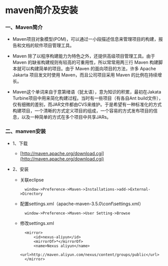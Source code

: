 # maven简介及安装

### 一、Maven简介

* Maven项目对象模型(POM)，可以通过一小段描述信息来管理项目的构建，报告和文档的软件项目管理工具。

* Maven 除了以程序构建能力为特色之外，还提供高级项目管理工具。由于 Maven 的缺省构建规则有较高的可重用性，所以常常用两三行 Maven 构建脚本就可以构建简单的项目。由于 Maven 的面向项目的方法，许多 Apache Jakarta 项目发文时使用 Maven，而且公司项目采用 Maven 的比例在持续增长。

* Maven这个单词来自于意第绪语（犹太语），意为知识的积累，最初在Jakata Turbine项目中用来简化构建过程。当时有一些项目（有各自Ant build文件），仅有细微的差别，而JAR文件都由CVS来维护。于是希望有一种标准化的方式构建项目，一个清晰的方式定义项目的组成，一个容易的方式发布项目的信息，以及一种简单的方式在多个项目中共享JARs。

### 二、manven安装

* 1、下载
    
    * [http://maven.apache.org/download.cgi](http://maven.apache.org/download.cgi)
    
* 2、安装

    * 关联eclipse
    
            window->Preference->Maven->Installations->add->External->Directory
    
    * 配置settings.xml（apache-maven-3.5.0\conf\settings.xml）
    
            window->Preference->Maven->User Setting->Browse
    
    * 修改settings.xml
    
            <mirror>
                <id>nexus-aliyun</id>
                <mirrorOf>*</mirrorOf>
                <name>Nexus aliyun</name>
                <url>http://maven.aliyun.com/nexus/content/groups/public</url>
            </mirror> 
    


















